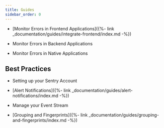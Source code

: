 ```yaml
---
title: Guides
sidebar_order: 0
---
```



* [Monitor Errors in Frontend Applications]({%- link _documentation/guides/integrate-frontend/index.md -%})

* Monitor Errors in Backend Applications

* Monitor Errors in Native Applications

## Best Practices

* Setting up your Sentry Account

* [Alert Notifications]({%- link _documentation/guides/alert-notifications/index.md -%})

* Manage your Event Stream

* [Grouping and Fingerprints]({%- link _documentation/guides/grouping-and-fingerprints/index.md -%})
